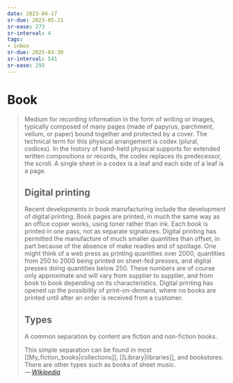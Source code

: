 ```yaml
---
date: 2023-04-17
sr-due: 2023-05-21
sr-ease: 273
sr-interval: 4
tags:
- inbox
sr-due: 2025-03-30
sr-interval: 541
sr-ease: 293
---
```


# Book

> Medium for recording information in the form of writing or images, typically
> composed of many pages (made of papyrus, parchment, vellum, or paper) bound
> together and protected by a cover. The technical term for this physical
> arrangement is codex (plural, codices). In the history of hand-held physical
> supports for extended written compositions or records, the codex replaces its
> predecessor, the scroll. A single sheet in a codex is a leaf and each side of
> a leaf is a page.
>
> ## Digital printing
>
> Recent developments in book manufacturing include the development of digital
> printing. Book pages are printed, in much the same way as an office copier
> works, using toner rather than ink. Each book is printed in one pass, not as
> separate signatures. Digital printing has permitted the manufacture of much
> smaller quantities than offset, in part because of the absence of make readies
> and of spoilage. One might think of a web press as printing quantities over
> 2000, quantities from 250 to 2000 being printed on sheet-fed presses, and
> digital presses doing quantities below 250. These numbers are of course only
> approximate and will vary from supplier to supplier, and from book to book
> depending on its characteristics. Digital printing has opened up the
> possibility of print-on-demand, where no books are printed until after an
> order is received from a customer.
>
> ## Types
>
> A common separation by content are fiction and non-fiction books.
>
> This simple separation can be found in most [[My_fiction_books|collections]],
> [[Library|libraries]], and bookstores. There are other types such as books of
> sheet music.\
> — <cite>[Wikipedia](https://en.wikipedia.org/wiki/Book)</cite>
